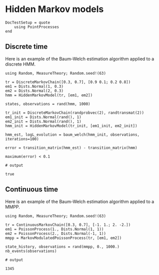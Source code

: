 # Hidden Markov models

```@meta
DocTestSetup = quote
    using PointProcesses
end
```

## Discrete time

Here is an example of the Baum-Welch estimation algorithm applied to a discrete HMM.

```jldoctest hmm
using Random, MeasureTheory; Random.seed!(63)

tr = DiscreteMarkovChain([0.3, 0.7], [0.9 0.1; 0.2 0.8])
em1 = Dists.Normal(1, 0.3)
em2 = Dists.Normal(2, 0.3)
hmm = HiddenMarkovModel(tr, [em1, em2])

states, observations = rand(hmm, 1000)

tr_init = DiscreteMarkovChain(randprobvec(2), randtransmat(2))
em1_init = Dists.Normal(rand(), 1)
em2_init = Dists.Normal(rand(), 1)
hmm_init = HiddenMarkovModel(tr_init, [em1_init, em2_init])

hmm_est, logL_evolution = baum_welch(hmm_init, observations, iterations=100)

error = transition_matrix(hmm_est) - transition_matrix(hmm)

maximum(error) < 0.1

# output

true
```

## Continuous time

Here is an example of the Baum-Welch estimation algorithm applied to a MMPP.

```jldoctest mmpp
using Random, MeasureTheory; Random.seed!(63)

tr = ContinuousMarkovChain([0.3, 0.7], [-1. 1.; 2. -2.])
em1 = PoissonProcess(1., Dists.Normal(1, 1))
em2 = PoissonProcess(2., Dists.Normal(-1, 1))
mmpp = MarkovModulatedPoissonProcess(tr, [em1, em2])

state_history, observations = rand(mmpp, 0., 1000.)
nb_events(observations)

# output

1345
```